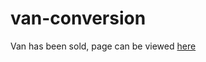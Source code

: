 # van-conversion

Van has been sold, page can be viewed [here](https://ernestns.github.io/van-conversion/)
